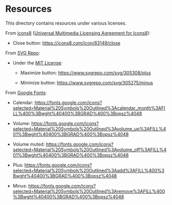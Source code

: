 # Resources

This directory contains resources under various licenses.

From [icons8](https://icons8.com) ([Universal Multimedia Licensing Agreement for Icons8](https://intercom.help/icons8-7fb7577e8170/en/articles/5534926-universal-multimedia-licensing-agreement-for-icons8)):

  - Close button: https://icons8.com/icon/83149/close


From [SVG Repo](https://www.svgrepo.com/):

  - Under the [MIT License](https://spdx.org/licenses/MIT):

    - Maximize button: https://www.svgrepo.com/svg/305308/plus

    - Minimize button: https://www.svgrepo.com/svg/305275/minus

From [Google Fonts](https://fonts.google.com/icons):

  - Calendar: https://fonts.google.com/icons?selected=Material%20Symbols%20Outlined%3Acalendar_month%3AFILL%400%3Bwght%40400%3BGRAD%400%3Bopsz%4048

  - Volume: https://fonts.google.com/icons?selected=Material%20Symbols%20Outlined%3Avolume_up%3AFILL%401%3Bwght%40400%3BGRAD%400%3Bopsz%4048

  - Volume muted: https://fonts.google.com/icons?selected=Material%20Symbols%20Outlined%3Avolume_off%3AFILL%401%3Bwght%40400%3BGRAD%400%3Bopsz%4048

  - Plus: https://fonts.google.com/icons?selected=Material%20Symbols%20Outlined%3Aadd%3AFILL%400%3Bwght%40400%3BGRAD%400%3Bopsz%4048

  - Minus: https://fonts.google.com/icons?selected=Material%20Symbols%20Outlined%3Aremove%3AFILL%400%3Bwght%40400%3BGRAD%400%3Bopsz%4048

